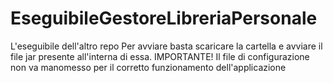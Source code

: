 # EseguibileGestoreLibreriaPersonale
L'eseguibile dell'altro repo
Per avviare basta scaricare la cartella e avviare il file jar presente all'interna di essa.
IMPORTANTE!
Il file di configurazione non va manomesso per il corretto funzionamento dell'applicazione
